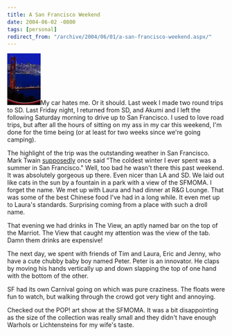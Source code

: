 ```yaml
---
title: A San Francisco Weekend
date: 2004-06-02 -0800
tags: [personal]
redirect_from: "/archive/2004/06/01/a-san-francisco-weekend.aspx/"
---
```


![San Francisco](/images/sanFran.jpg)My car hates me. Or it should. Last
week I made two round trips to SD. Last Friday night, I returned from
SD, and Akumi and I left the following Saturday morning to drive up to
San Francisco. I used to love road trips, but after all the hours of
sitting on my ass in my car this weekend, I'm done for the time being
(or at least for two weeks since we're going camping).

The highlight of the trip was the outstanding weather in San Francisco.
Mark Twain [supposedly](http://www.snopes.com/quotes/twain.htm) once
said "The coldest winter I ever spent was a summer in San Francisco."
Well, too bad he wasn't there this past weekend. It was absolutely
gorgeous up there. Even nicer than LA and SD. We laid out like cats in
the sun by a fountain in a park with a view of the SFMOMA. I forget the
name. We met up with Laura and had dinner at R&G Lounge. That was some
of the best Chinese food I've had in a long while. It even met up to
Laura's standards. Surprising coming from a place with such a droll
name.

That evening we had drinks in The View, an aptly named bar on the top of
the Marriot. The View that caught my attention was the view of the tab.
Damn them drinks are expensive!

The next day, we spent with friends of Tim and Laura, Eric and Jenny,
who have a cute chubby baby boy named Peter. Peter is an innovator. He
claps by moving his hands vertically up and down slapping the top of one
hand with the bottom of the other.

SF had its own Carnival going on which was pure craziness. The floats
were fun to watch, but walking through the crowd got very tight and
annoying.

Checked out the POP! art show at the SFMOMA. It was a bit disappointing
as the size of the collection was really small and they didn't have
enough Warhols or Lichtensteins for my wife's taste.

